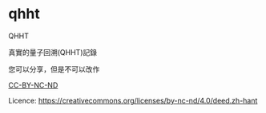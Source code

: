 # qhht
QHHT

真實的量子回溯(QHHT)記錄

您可以分享，但是不可以改作

[CC-BY-NC-ND](https://creativecommons.org/licenses/by-nc-nd/4.0/deed.zh-hant)

Licence:
https://creativecommons.org/licenses/by-nc-nd/4.0/deed.zh-hant
